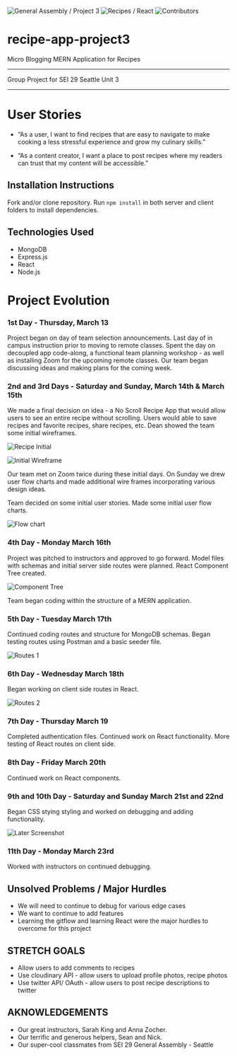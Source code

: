 ![General Assembly / Project 3](https://img.shields.io/badge/General%20Assembly-Project%203-blue)
![Recipes / React](https://img.shields.io/badge/Recipes-React-%231e90ff)
![Contributors](https://img.shields.io/badge/Dean%2C%20Mac%2C%20John-SEI%2029%20--%20Seattle-blue)

# recipe-app-project3

Micro Blogging MERN Application for Recipes

------------------------------

Group Project for SEI 29 Seattle Unit 3

------------------------------------------

# User Stories 

* “As a user, I want to find recipes that are easy to navigate to make cooking a less stressful experience and grow my culinary skills.”

*  “As a content creator, I want a place to post recipes where my readers can trust that my content will be accessible.”

## Installation Instructions

Fork and/or clone repository.
Run ```npm install``` in both server and client folders to install dependencies.

## Technologies Used

* MongoDB
* Express.js
* React
* Node.js


# Project Evolution

### 1st Day - Thursday, March 13

Project began on day of team selection announcements. Last day of in campus instruction prior to moving to remote classes. Spent the day on decoupled app code-along, a functional team planning workshop - as well as installing Zoom for the upcoming remote classes. Our team began discussing ideas and making plans for the coming week.

### 2nd and 3rd Days - Saturday and Sunday, March 14th & March 15th

We made a final decision on idea - a No Scroll Recipe App that would allow users to see an entire recipe without scrolling. Users would able to save recipes and favorite recipes, share recipes, etc. Dean showed the team some initial wireframes.

![Recipe Initial](wireframes/recipewireframe.png)

![Initial Wireframe](wireframes/wireframe.png)

Our team met on Zoom twice during these initial days. On Sunday we drew user flow charts and made additional wire frames incorporating various design ideas.

Team decided on some initial user stories. Made some initial user flow charts.

![Flow chart](wireframes/flowchart.png)

### 4th Day - Monday March 16th

Project was pitched to instructors and approved to go forward. Model files with schemas and initial server side routes were planned. React Component Tree created.

![Component Tree](wireframes/componentree.png)

Team began coding within the structure of a MERN application.

### 5th Day - Tuesday March 17th

Continued coding routes and structure for MongoDB schemas. Began testing routes using Postman and a basic seeder file.

![Routes 1](wireframes/routes1.png)

### 6th Day - Wednesday March 18th

Began working on client side routes in React. 

![Routes 2](wireframes/routes2.png)

### 7th Day - Thursday March 19

Completed authentication files. Continued work on React functionality. More testing of React routes on client side.

### 8th Day - Friday March 20th

Continued work on React components. 

### 9th and 10th Day - Saturday and Sunday March 21st and 22nd

Began CSS stying styling and worked on debugging and adding functionality.

![Later Screenshot](wireframes/endwireframe.png)

### 11th Day - Monday March 23rd

Worked with instructors on continued debugging.

## Unsolved Problems / Major Hurdles

* We will need to continue to debug for various edge cases
* We want to continue to add features
* Learning the gitflow and learning React were the major hurdles to overcome for this project


## STRETCH GOALS

* Allow users to add comments to recipes
* Use cloudinary API - allow users to upload profile photos, recipe photos
* Use twitter API/ OAuth - allow users to post recipe descriptions to twitter


## AKNOWLEDGEMENTS

* Our great instructors, Sarah King and Anna Zocher.
* Our terrific and generous helpers, Sean and Nick.
* Our super-cool classmates from SEI 29 General Assembly - Seattle


